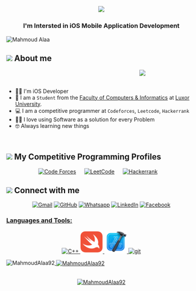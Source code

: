 

<p align="center">
  <img src="https://readme-typing-svg.demolab.com/?lines=I'm+Mahmoud+Alaa!;Computer+Science+Student!;&font=Fira%20Code&center=true&width=500&height=50&duration=4000&pause=1000">
</p>

<h3 align="center">I'm Intersted in iOS Mobile Application Development</h3>

<img align="center" src="https://miro.medium.com/max/1200/1*kW3vK1LpYOyG0JA12urVAQ.png" alt="Mahmoud Alaa" /> 

## <img src = "https://i.pinimg.com/originals/3f/7e/4e/3f7e4eff7c96e9fe4b8b4b1ff3f7bdb5.gif" width = 6.5%> About me

<img align="right" src="https://github.com/7oSkaaa/7oSkaaa/blob/main/Images/Right_Side.gif?raw=true" width=30%>

<br><br>
- 👨‍💻 I'm iOS Developer
- :school: I am a `Student` from the [Faculty of Computers & Informatics](https://egecmena.com/en/egypt/luxor-university_university/college-of-computing-and-artificial-intelligence) at [Luxor University](http://www.luxor.edu.eg/#/).
- :computer: I am a competitive programmer at `Codeforces`, `Leetcode`, `Hackerrank`
- ✍🏻 I love using Software as a solution for every Problem
- 🤓 Always learning new things
<br>

## <img src="https://media4.giphy.com/media/dMLmQfCO7lCA2gX3tw/giphy.gif?cid=ecf05e47ak6mwfu812269zzr8ydv529109qzpb8rszwnja9e&rid=giphy.gif&ct=s" width=10%> My Competitive Programming Profiles

<div align="center" width=100%>
  <a href="https://codeforces.com/profile/MahmoudAlaa"><img src="https://img.icons8.com/external-tal-revivo-shadow-tal-revivo/50/000000/external-codeforces-programming-competitions-and-contests-programming-community-logo-shadow-tal-revivo.png" alt="Code Forces" width=6%/></a>
	  &emsp; 
	<a href="https://leetcode.com/Ma7moud3laa/"><img src="https://img.icons8.com/external-tal-revivo-shadow-tal-revivo/50/000000/external-level-up-your-coding-skills-and-quickly-land-a-job-logo-shadow-tal-revivo.png" alt="LeetCode" width=%6/></a>
	  &emsp; 
   <a href="https://www.hackerrank.com/profile/mahmoudaala666"><img src="https://bit.ly/3NbH5yd" width="50px" title="Hackerrrank" alt="Hackerrank"/></a>
	  &emsp; 

</div>

## <img src="https://github.com/7oSkaaa/7oSkaaa/blob/main/Images/Connect-with-me.gif?raw=true" width="10%"> Connect with me
<p align="center">
	<a href="mailto:mahmoudalaa.wr@gmail.com"><img img src="https://img.shields.io/badge/gmail-%23EA4335.svg?style=plastic&logo=gmail&logoColor=white" alt="Gmail"/></a>
	<a href="https://github.com/MahmoudAlaa92"><img src="https://img.shields.io/badge/github-%23181717.svg?style=plastic&logo=github&logoColor=white" alt="GitHub"/></a>
	<a href="https://wa.me/0201142128919"><img src="https://img.shields.io/badge/whatsapp-%2325D366.svg?style=plastic&logo=whatsapp&logoColor=white" alt="Whatsapp"/></a>
	<a href="https://www.linkedin.com/in/mahmoud-alaa-%EF%A3%BF-472293294/"><img src="https://img.shields.io/badge/linkedin-%230A66C2.svg?style=plastic&logo=linkedin&logoColor=white" alt="LinkedIn"/></a>
	<a href="https://www.facebook.com/mahmoudalaa10002"><img src="https://img.shields.io/badge/facebook-%231877F2.svg?style=plastic&logo=facebook&logoColor=white" alt="Facebook"/>
</p>

<h3 align="left">Languages and Tools:</h3>
<p align="center">
    <img src="https://bit.ly/37Epy2y" alt="C++" width="60px" title="C++"> 
    <img src="https://raw.githubusercontent.com/devicons/devicon/master/icons/swift/swift-original.svg" alt="swift" width="60" height="60"/>
    <img src="https://raw.githubusercontent.com/devicons/devicon/master/icons/xcode/xcode-original.svg" alt="xcode" width="60" height="60"/>
    <img src="https://www.vectorlogo.zone/logos/git-scm/git-scm-icon.svg" alt="git" width="60" height="60"/>
    <br>
 </p>

<p><img align="left" src="https://github-readme-stats.vercel.app/api/top-langs?username=MahmoudAlaa92&show_icons=true&locale=en&layout=compact&theme=dark" alt="MahmoudAlaa92" /></p>
<p>&nbsp;<img align="center" src="https://github-readme-stats.vercel.app/api?username=MahmoudAlaa92&show_icons=true&locale=en&theme=dark" alt="MahmoudAlaa92" /> <br> </p>

<p align="center"> <br> <img align="center" src="https://github-readme-streak-stats.herokuapp.com?user=MahmoudAlaa92&theme=swift&theme=dark" alt="MahmoudAlaa92" /></p>
